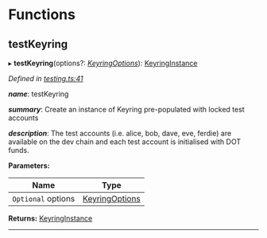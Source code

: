 

# Functions

<a id="testkeyring"></a>

##  testKeyring

▸ **testKeyring**(options?: *[KeyringOptions](_types_.md#keyringoptions)*): [KeyringInstance](../interfaces/_types_.keyringinstance.md)

*Defined in [testing.ts:41](https://github.com/polkadot-js/common/blob/2602a43/packages/keyring/src/testing.ts#L41)*

*__name__*: testKeyring

*__summary__*: Create an instance of Keyring pre-populated with locked test accounts

*__description__*: The test accounts (i.e. alice, bob, dave, eve, ferdie) are available on the dev chain and each test account is initialised with DOT funds.

**Parameters:**

| Name | Type |
| ------ | ------ |
| `Optional` options | [KeyringOptions](_types_.md#keyringoptions) |

**Returns:** [KeyringInstance](../interfaces/_types_.keyringinstance.md)

___


